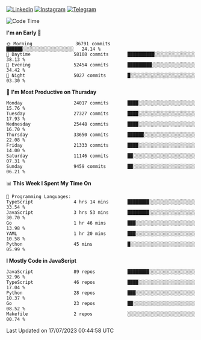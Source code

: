 [![Linkedin](https://img.shields.io/badge/-Archie-blue?style=flat-square&labelColor=gray&logo=Linkedin&logoColor=white&link=https://www.linkedin.com/in/archisdi)](https://www.linkedin.com/in/archisdi)
[![Instagram](https://img.shields.io/badge/-@archisdi-orange?style=flat-square&labelColor=gray&logo=Instagram&logoColor=white&link=https://www.instagram.com/archisdi)](https://www.instagram.com/archisdi)
[![Telegram](https://img.shields.io/badge/-aai-informational?style=flat-square&labelColor=gray&logo=telegram&logoColor=white&link=https://t.me/archisdi)](https://t.me/archisdi)

<!--START_SECTION:waka-->
![Code Time](http://img.shields.io/badge/Code%20Time-2%2C292%20hrs%2024%20mins-blue)

**I'm an Early 🐤** 

```text
🌞 Morning                36791 commits       ██████░░░░░░░░░░░░░░░░░░░   24.14 % 
🌆 Daytime                58108 commits       ██████████░░░░░░░░░░░░░░░   38.13 % 
🌃 Evening                52454 commits       █████████░░░░░░░░░░░░░░░░   34.42 % 
🌙 Night                  5027 commits        █░░░░░░░░░░░░░░░░░░░░░░░░   03.30 % 
```
📅 **I'm Most Productive on Thursday** 

```text
Monday                   24017 commits       ████░░░░░░░░░░░░░░░░░░░░░   15.76 % 
Tuesday                  27327 commits       ████░░░░░░░░░░░░░░░░░░░░░   17.93 % 
Wednesday                25448 commits       ████░░░░░░░░░░░░░░░░░░░░░   16.70 % 
Thursday                 33650 commits       ██████░░░░░░░░░░░░░░░░░░░   22.08 % 
Friday                   21333 commits       ████░░░░░░░░░░░░░░░░░░░░░   14.00 % 
Saturday                 11146 commits       ██░░░░░░░░░░░░░░░░░░░░░░░   07.31 % 
Sunday                   9459 commits        ██░░░░░░░░░░░░░░░░░░░░░░░   06.21 % 
```


📊 **This Week I Spent My Time On** 

```text
💬 Programming Languages: 
TypeScript               4 hrs 14 mins       ████████░░░░░░░░░░░░░░░░░   33.54 % 
JavaScript               3 hrs 53 mins       ████████░░░░░░░░░░░░░░░░░   30.70 % 
Go                       1 hr 46 mins        ███░░░░░░░░░░░░░░░░░░░░░░   13.98 % 
YAML                     1 hr 20 mins        ███░░░░░░░░░░░░░░░░░░░░░░   10.58 % 
Python                   45 mins             █░░░░░░░░░░░░░░░░░░░░░░░░   05.99 % 
```

**I Mostly Code in JavaScript** 

```text
JavaScript               89 repos            ████████░░░░░░░░░░░░░░░░░   32.96 % 
TypeScript               46 repos            ████░░░░░░░░░░░░░░░░░░░░░   17.04 % 
Python                   28 repos            ███░░░░░░░░░░░░░░░░░░░░░░   10.37 % 
Go                       23 repos            ██░░░░░░░░░░░░░░░░░░░░░░░   08.52 % 
Makefile                 2 repos             ░░░░░░░░░░░░░░░░░░░░░░░░░   00.74 % 
```




 Last Updated on 17/07/2023 00:44:58 UTC
<!--END_SECTION:waka-->